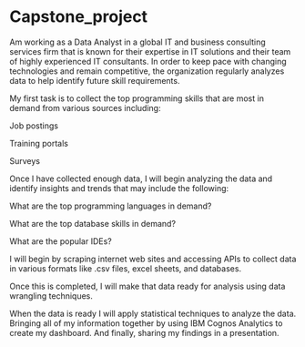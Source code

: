 # Capstone_project

Am working as a Data Analyst in a global IT and business consulting services firm that is known for their expertise in IT solutions and their team of highly experienced IT consultants.  In order to keep pace with changing technologies and remain competitive, the organization regularly analyzes data to help identify future skill requirements.

My first task is to collect the top programming skills that are most in demand from various sources including:

Job postings

Training portals

Surveys

Once I have collected enough data, I will begin analyzing the data and identify insights and trends that may include the following:

What are the top programming languages in demand?

What are the top database skills in demand?

What are the popular IDEs?

I will begin by scraping internet web sites and accessing APIs to collect data in various formats like .csv files, excel sheets, and databases.   

Once this is completed, I will make that data ready for analysis using data wrangling techniques. 

When the data is ready I will apply statistical techniques to analyze the data.  Bringing all of my information together by using  IBM Cognos Analytics to create my dashboard. And finally, sharing my findings in a presentation.
